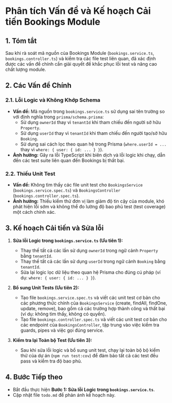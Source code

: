 # Phân tích Vấn đề và Kế hoạch Cải tiến Bookings Module

## 1. Tóm tắt

Sau khi rà soát mã nguồn của Bookings Module (`bookings.service.ts`, `bookings.controller.ts`) và kiểm tra các file test liên quan, đã xác định được các vấn đề chính cần giải quyết để khắc phục lỗi test và nâng cao chất lượng module.

## 2. Các Vấn đề Chính

### 2.1. Lỗi Logic và Không Khớp Schema

*   **Vấn đề:** Mã nguồn trong `bookings.service.ts` sử dụng sai tên trường so với định nghĩa trong `prisma/schema.prisma`:
    *   Sử dụng `ownerId` thay vì `tenantId` khi tham chiếu đến người sở hữu `Property`.
    *   Sử dụng `userId` thay vì `tenantId` khi tham chiếu đến người tạo/sở hữu `Booking`.
    *   Sử dụng sai cách lọc theo quan hệ trong Prisma (`where.userId = ...` thay vì `where: { user: { id: ... } }`).
*   **Ảnh hưởng:** Gây ra lỗi TypeScript khi biên dịch và lỗi logic khi chạy, dẫn đến các test suite liên quan đến Bookings bị thất bại.

### 2.2. Thiếu Unit Test

*   **Vấn đề:** Không tìm thấy các file unit test cho `BookingsService` (`bookings.service.spec.ts`) và `BookingsController` (`bookings.controller.spec.ts`).
*   **Ảnh hưởng:** Thiếu kiểm thử đơn vị làm giảm độ tin cậy của module, khó phát hiện lỗi sớm và không thể đo lường độ bao phủ test (test coverage) một cách chính xác.

## 3. Kế hoạch Cải tiến và Sửa lỗi

1.  **Sửa lỗi Logic trong `bookings.service.ts` (Ưu tiên 1):**
    *   Thay thế tất cả các lần sử dụng `ownerId` trong ngữ cảnh `Property` bằng `tenantId`.
    *   Thay thế tất cả các lần sử dụng `userId` trong ngữ cảnh `Booking` bằng `tenantId`.
    *   Sửa lại logic lọc dữ liệu theo quan hệ Prisma cho đúng cú pháp (ví dụ: `where: { user: { id: ... } }`).

2.  **Bổ sung Unit Tests (Ưu tiên 2):**
    *   Tạo file `bookings.service.spec.ts` và viết các unit test cơ bản cho các phương thức chính của `BookingsService` (create, findAll, findOne, update, remove), bao gồm cả các trường hợp thành công và thất bại (ví dụ: không tìm thấy, không có quyền).
    *   Tạo file `bookings.controller.spec.ts` và viết các unit test cơ bản cho các endpoint của `BookingsController`, tập trung vào việc kiểm tra guards, pipes và việc gọi đúng service.

3.  **Kiểm tra lại Toàn bộ Test (Ưu tiên 3):**
    *   Sau khi sửa lỗi logic và bổ sung unit test, chạy lại toàn bộ bộ kiểm thử của dự án (`npm run test:cov`) để đảm bảo tất cả các test đều pass và kiểm tra độ bao phủ.

## 4. Bước Tiếp theo

*   Bắt đầu thực hiện **Bước 1: Sửa lỗi Logic trong `bookings.service.ts`**.
*   Cập nhật file `todo.md` để phản ánh kế hoạch này.
